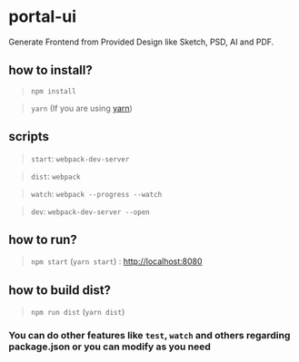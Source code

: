 # portal-ui
Generate Frontend from Provided Design like Sketch, PSD, AI and PDF.

## how to install?

> `npm install`

> `yarn` (If you are using [yarn](https://yarnpkg.com/en/))

## scripts

> `start`: `webpack-dev-server`

> `dist`: `webpack`

> `watch`: `webpack --progress --watch`

> `dev`: `webpack-dev-server --open`

## how to run?

> `npm start` (`yarn start`) : [http://localhost:8080](http://localhost:8080)

## how to build dist?

> `npm run dist` (`yarn dist`)

### You can do other features like `test`, `watch` and others regarding package.json or you can modify as you need